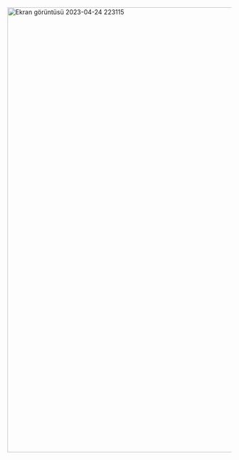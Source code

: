 <img width="1000" alt="Ekran görüntüsü 2023-04-24 223115" src="https://user-images.githubusercontent.com/89842738/234098182-d6944ce8-a1c2-42dc-8f40-33a85bac3620.png">
